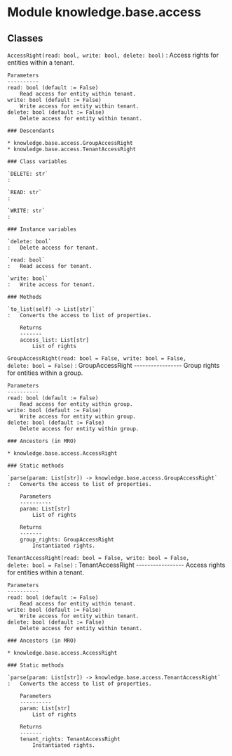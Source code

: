 Module knowledge.base.access
============================

Classes
-------

`AccessRight(read: bool, write: bool, delete: bool)`
:   Access rights for entities within a tenant.
    
    Parameters
    ----------
    read: bool (default := False)
        Read access for entity within tenant.
    write: bool (default := False)
        Write access for entity within tenant.
    delete: bool (default := False)
        Delete access for entity within tenant.

    ### Descendants

    * knowledge.base.access.GroupAccessRight
    * knowledge.base.access.TenantAccessRight

    ### Class variables

    `DELETE: str`
    :

    `READ: str`
    :

    `WRITE: str`
    :

    ### Instance variables

    `delete: bool`
    :   Delete access for tenant.

    `read: bool`
    :   Read access for tenant.

    `write: bool`
    :   Write access for tenant.

    ### Methods

    `to_list(self) ‑> List[str]`
    :   Converts the access to list of properties.
        
        Returns
        -------
        access_list: List[str]
            List of rights

`GroupAccessRight(read: bool = False, write: bool = False, delete: bool = False)`
:   GroupAccessRight
    -----------------
    Group rights for entities within a group.
    
    Parameters
    ----------
    read: bool (default := False)
        Read access for entity within group.
    write: bool (default := False)
        Write access for entity within group.
    delete: bool (default := False)
        Delete access for entity within group.

    ### Ancestors (in MRO)

    * knowledge.base.access.AccessRight

    ### Static methods

    `parse(param: List[str]) ‑> knowledge.base.access.GroupAccessRight`
    :   Converts the access to list of properties.
        
        Parameters
        ----------
        param: List[str]
            List of rights
        
        Returns
        -------
        group_rights: GroupAccessRight
            Instantiated rights.

`TenantAccessRight(read: bool = False, write: bool = False, delete: bool = False)`
:   TenantAccessRight
    -----------------
    Access rights for entities within a tenant.
    
    Parameters
    ----------
    read: bool (default := False)
        Read access for entity within tenant.
    write: bool (default := False)
        Write access for entity within tenant.
    delete: bool (default := False)
        Delete access for entity within tenant.

    ### Ancestors (in MRO)

    * knowledge.base.access.AccessRight

    ### Static methods

    `parse(param: List[str]) ‑> knowledge.base.access.TenantAccessRight`
    :   Converts the access to list of properties.
        
        Parameters
        ----------
        param: List[str]
            List of rights
        
        Returns
        -------
        tenant_rights: TenantAccessRight
            Instantiated rights.